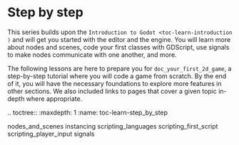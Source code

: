 Step by step
============

This series builds upon the `Introduction to Godot
<toc-learn-introduction )` and will get you started with the editor and the
engine. You will learn more about nodes and scenes, code your first classes with
GDScript, use signals to make nodes communicate with one another, and more.

The following lessons are here to prepare you for `doc_your_first_2d_game`, a
step-by-step tutorial where you will code a game from scratch. By the end of it,
you will have the necessary foundations to explore more features in other
sections. We also included links to pages that cover a given topic in-depth
where appropriate.

.. toctree::
   :maxdepth: 1
   :name: toc-learn-step_by_step

   nodes_and_scenes
   instancing
   scripting_languages
   scripting_first_script
   scripting_player_input
   signals
